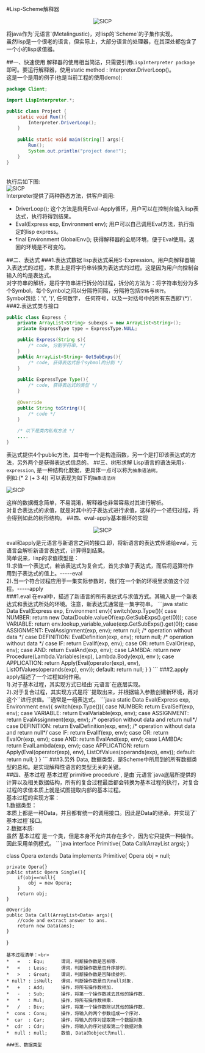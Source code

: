 ﻿#Lisp-Scheme解释器
<p align="center">
  <img src="https://raw.githubusercontent.com/lsj9383/LispJava/master/icon/title.jpg?raw=true" alt="SICP"/>
</p>
将java作为`元语言`(Metalingustic)，对lisp的`Scheme`的子集作实现。<br>
虽然lisp是一个很老的语言，但实际上，大部分语言的处理器，在其深处都包含了一个小的lisp求值器。

##一、快速使用
解释器的使用相当简洁，只需要引用`LispInterpreter package`即可。要运行解释器，使用static method : Interpreter.DriverLoop()。<br>
这是一个是用的例子(也是当前工程的使用demo):
```java
package Client;

import LispInterpreter.*;

public class Project {
	static void Run(){
		Interpreter.DriverLoop();
	}
	
	public static void main(String[] args){
		Run();
		System.out.println("project done!");
	}
}
```
<br>执行后如下图:<br>
<img src="https://raw.githubusercontent.com/lsj9383/LispJava/master/icon/welcome.png?raw=true" alt="SICP"/>
<br>Interpreter提供了两种静态方法，供客户调用:<br>
* DriverLoop();  这个方法是启用Eval-Apply循环，用户可以在控制台输入lisp表达式，执行将得到结果。
* Eval(Express exp, Environment env); 用户可以自己调用Eval方法，执行指定的lisp express。
* final Environment GlobalEnv();  获得解释器的全局环境，便于Eval使用。返回的环境是不可变的。

##二、表达式
###1.表达式数据
lisp表达式采用S-Expression。用户向解释器输入表达式的过程，本质上是将字符串转换为表达式的过程。这是因为用户向控制台输入的均是表达式。<br>
对字符串的解析，是将字符串进行拆分的过程，拆分的方法为：将字符串划分为多个Symbol，每个Symbol之间以分隔符间隔，分隔符包括`空格`与`换行`。<br>
Symbol包括：'(', ')', 任何数字， 任何符号，以及一对括号中的所有东西即'(*)'.
###2.表达式类与接口
```java
public class Express {
	private ArrayList<String> subexps = new ArrayList<String>();
	private ExpressType type = ExpressType.NULL;

	public Express(String s){
		/* code, 分割字符串，*/
	}
	public ArrayList<String> GetSubExps(){
		/* code, 获得表达式各个sybmol的分割 */
	}
	
	public ExpressType Type(){
		/* code, 获得表达式的类型 */
	}
	
	@Override
	public String toString(){
		/* code */
	}
	
	/* 以下是类内私有方法 */
	....
}
```
表达式提供4个public方法，其中有一个是构造函数，另一个是打印该表达式的方法，另外两个是获得表达式信息的。
##三、树形求解
Lisp语言的语法采用`s-expression`, 是一种结构化数据，更具体一点可以称为`抽象语法树`。<br>
例如:(* 2 (+ 3 4)) 可以表现为如下的`抽象语法树`
<p align="left">
  <img src="https://raw.githubusercontent.com/lsj9383/LispJava/master/icon/se-tree.png?raw=true" alt="SICP"/>
</p>
这样的数据概念简单，不易混淆，解释器也非常容易对其进行解析。<br>
对复合表达式的求值，就是对其中的子表达式进行求值，这样的一个递归过程，将会得到如此的树形结构。
##四、eval-apply基本循环的实现
<p align="center">
  <img src="https://raw.githubusercontent.com/lsj9383/LispJava/master/icon/eval-apply.png?raw=true" alt="SICP"/>
</p>
eval和apply是元语言与新语言之间的接口.即，将新语言的表达式传递给eval，元语言会解析新语言表达式，计算得到结果。<br>
简单说来，lisp的求值模型是：<br>
1).求值一个表达式，若该表达式为复合式，首先求值子表达式，而后将运算符作用到子表达式的值上。-----eval<br>
2).当一个符合过程应用于一集实际参数时，我们在一个新的环境里求值这个过程。-----apply<br>
###1.eval
在eval中，描述了新语言的所有表达式与求值方式。其输入是一个新表达式和表达式所处的环境。注意，新表达式通常是一集字符串。
```java
static Data Eval(Express exp, Environment env){
	switch(exp.Type()){
	case NUMBER:		return new Data(Double.valueOf(exp.GetSubExps().get(0)));
	case VARIABLE:		return env.lookup_variable_value(exp.GetSubExps().get(0));
	case ASSIGNMENT:	EvalAssignment(exp, env);		return null;	/* operation without data */
	case DEFINITION:	EvalDefinition(exp, env);		return null;	/* operation without data */
	case IF:			return EvalIf(exp, env);
	case OR:			return EvalOr(exp, env);
	case AND:			return EvalAnd(exp, env);
	case LAMBDA:		return new Procedure(Lambda.Variables(exp), Lambda.Body(exp), env );
	case APPLICATION:	return Apply(Eval(operator(exp), env), ListOfValues(operands(exp), env));
	default:			return null;
	}
}
```
###2.apply
apply描述了一个过程如何作用。<br>
1).对于基本过程，其实现方式已经由`元语言`在底层实现。<br>
2).对于复合过程，其实现方式是将`<body>`提取出来，并根据输入参数创建新环境，再对这个`<body>`进行求值。`<body>`通常是一组表达式。
```java
static Data Eval(Express exp, Environment env){
	switch(exp.Type()){
	case NUMBER:		return EvalSelf(exp, env);
	case VARIABLE:		return EvalVariable(exp, env);
	case ASSIGNMENT:	return EvalAssignment(exp, env);	/* operation without data and return null*/
	case DEFINITION:	return EvalDefinition(exp, env);	/* operation without data and return null*/
	case IF:			return EvalIf(exp, env);
	case OR:			return EvalOr(exp, env);
	case AND:			return EvalAnd(exp, env);
	case LAMBDA:		return EvalLambda(exp, env);
	case APPLICATION:	return Apply(Eval(operator(exp), env), ListOfValues(operands(exp), env));
	default:			return null;
	}
}
```
###3.另外
Data, 数据类型，是Scheme中所用到的所有数据类型的总和。是实现解释性语言的类型无关的关键。<br>
##四、基本过程
基本过程`primitive procedure`, 是由`元语言`java底层所提供的计算以及相关数据结构，所有的复合过程最后都会转换为基本过程的执行，对复合过程的求值本质上就是试图提取内部的基本过程。<br>
基本过程的实现方案：<br>
1.数据类型：<br>
本质上都是一种Data，并且都有统一的调用接口。因此是Data的继承，并实现了`基本过程`接口。<br>
2.数据本质:<br>
虽然`基本过程`是一个类，但是本身不允许其存在多个，因为它只提供一种操作。因此采用单例模式。
```java
interface Primitive{
	Data Call(ArrayList<Data> args);
}

class Opera extends Data implements Primitive{
	Opera obj = null;
	
	private Opera{}
	public static Opera Single(){
		if(obj==null){
			obj = new Opera;
		}
		return obj;
	}
	
	@Override
	public Data Call(ArrayList<Data> args){
		//code and extract answer to ans.
		return new Data(ans);
	}
}
```
基本过程清单：<br>
*   =   : Equ;		谓词，判断操作数是否相等.
*   <   : Less;		谓词，判断操作数是否升序排列.
*   >   : Great;	谓词，判断操作数是否降续排列.
* null? : isNull;	谓词，判断操作数是否为null对象.
*   +   : Add;		操作，将所有操作数相加.
*   -   : Sub;		操作，将第一个操作数减去其他的操作数.
*   *   : Mul;		操作，将所有操作数相乘.
*   /   : Div;		操作，将第一个操作数除以其他的操作数.
*  cons : Cons;		操作，将输入的两个参数组成一个序对.
*  car  : Car;		操作，将输入的序对提取第一个数据对象
*  cdr  : Cdr;		操作，将输入的序对提取第二个数据对象
*  null : null;		数值, Data的object为null.

###五、数据类型
